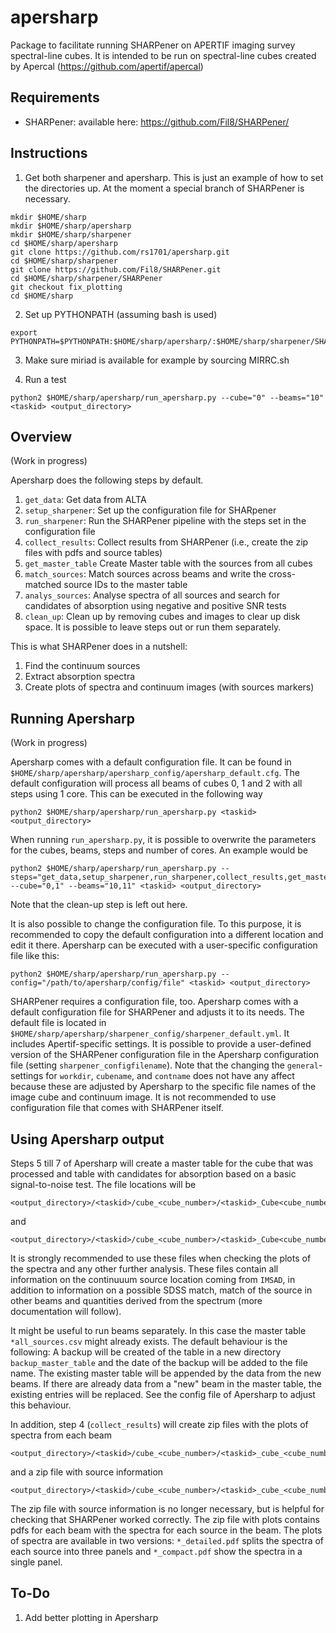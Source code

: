 # apersharp
Package to facilitate running SHARPener on APERTIF imaging survey spectral-line cubes. It is intended to be run on spectral-line cubes created by Apercal (https://github.com/apertif/apercal)

## Requirements
- SHARPener: available here: https://github.com/Fil8/SHARPener/

## Instructions

1. Get both sharpener and apersharp. This is just an example of how to set the directories up. At the moment a special branch of SHARPener is necessary.

```
mkdir $HOME/sharp
mkdir $HOME/sharp/apersharp
mkdir $HOME/sharp/sharpener
cd $HOME/sharp/apersharp
git clone https://github.com/rs1701/apersharp.git
cd $HOME/sharp/sharpener
git clone https://github.com/Fil8/SHARPener.git
cd $HOME/sharp/sharpener/SHARPener
git checkout fix_plotting
cd $HOME/sharp
```

2. Set up PYTHONPATH (assuming bash is used)
```
export PYTHONPATH=$PYTHONPATH:$HOME/sharp/apersharp/:$HOME/sharp/sharpener/SHARPener/
```

3. Make sure miriad is available for example by sourcing MIRRC.sh

4. Run a test
```
python2 $HOME/sharp/apersharp/run_apersharp.py --cube="0" --beams="10" <taskid> <output_directory>
```

## Overview
(Work in progress)

Apersharp does the following steps by default. 
1. `get_data`: Get data from ALTA
2. `setup_sharpener`: Set up the configuration file for SHARpener
3. `run_sharpener`: Run the SHARPener pipeline with the steps set in the configuration file
4. `collect_results`: Collect results from SHARPener (i.e., create the zip files with pdfs and source tables)
5. `get_master_table` Create Master table with the sources from all cubes
6. `match_sources`: Match sources across beams and write the cross-matched source IDs to the master table
7. `analys_sources`: Analyse spectra of all sources and search for candidates of absorption using negative and positive SNR tests
8. `clean_up`: Clean up by removing cubes and images to clear up disk space.
It is possible to leave steps out or run them separately.

This is what SHARPener does in a nutshell:
1. Find the continuum sources
2. Extract absorption spectra
3. Create plots of spectra and continuum images (with sources markers)

## Running Apersharp
(Work in progress)

Apersharp comes with a default configuration file. It can be found in `$HOME/sharp/apersharp/apersharp_config/apersharp_default.cfg`. The default configuration will process all beams of cubes 0, 1 and 2 with all steps using 1 core. This can be executed in the following way
```
python2 $HOME/sharp/apersharp/run_apersharp.py <taskid> <output_directory>
```

When running `run_apersharp.py`, it is possible to overwrite the parameters for the cubes, beams, steps and number of cores. An example would be
```
python2 $HOME/sharp/apersharp/run_apersharp.py --steps="get_data,setup_sharpener,run_sharpener,collect_results,get_master_table,match_sources,analyse_sources" --cube="0,1" --beams="10,11" <taskid> <output_directory>
```
Note that the clean-up step is left out here.

It is also possible to change the configuration file. To this purpose, it is recommended to copy the default configuration into a different location and edit it there. Apersharp can be executed with a user-specific configuration file like this:
```
python2 $HOME/sharp/apersharp/run_apersharp.py --config="/path/to/apersharp/config/file" <taskid> <output_directory>
```

SHARPener requires a configuration file, too. Apersharp comes with a default configuration file for SHARPener and adjusts it to its needs. The default file is located in `$HOME/sharp/apersharp/sharpener_config/sharpener_default.yml`. It includes Apertif-specific settings. It is possible to provide a user-defined version of the SHARPener configuration file in the Apersharp configuration file (setting `sharpener_configfilename`). Note that the changing the `general`-settings for `workdir`, `cubename`, and `contname` does not have any affect because these are adjusted by Apersharp to the specific file names of the image cube and continuum image. It is not recommended to use configuration file that comes with SHARPener itself.

## Using Apersharp output

Steps 5 till 7 of Apersharp will create a master table for the cube that was processed and table with candidates for absorption based on a basic signal-to-noise test. The file locations will be 
```
<output_directory>/<taskid>/cube_<cube_number>/<taskid>_Cube<cube_number>_all_sources.csv
``` 
and 
```
<output_directory>/<taskid>/cube_<cube_number>/<taskid>_Cube<cube_number>_snr_candidates.csv
```
It is strongly recommended to use these files when checking the plots of the spectra and any other further analysis. These files contain all information on the continuuum source location coming from `IMSAD`, in addition to information on a possible SDSS match, match of the source in other beams and quantities derived from the spectrum (more documentation will follow).

It might be useful to run beams separately. In this case the master table `*all_sources.csv` might already exists. The default behaviour is the following: A backup will be created of the table in a new directory `backup_master_table` and the date of the backup will be added to the file name. The existing master table will be appended by the data from the new beams. If there are already data from a "new" beam in the master table, the existing entries will be replaced. See the config file of Apersharp to adjust this behaviour.

In addition, step 4 (`collect_results`) will create zip files with the plots of spectra from each beam 
```
<output_directory>/<taskid>/cube_<cube_number>/<taskid>_cube_<cube_number>_all_plots.zip
```
and a zip file with source information
```
<output_directory>/<taskid>/cube_<cube_number>/<taskid>_cube_<cube_number>_all_sources.zip
``` 
The zip file with source information is no longer necessary, but is helpful for checking that SHARPener worked correctly. The zip file with plots contains pdfs for each beam with the spectra for each source in the beam. The plots of spectra are available in two versions: `*_detailed.pdf` splits the spectra of each source into three panels and `*_compact.pdf` show the spectra in a single panel. 

## To-Do
1. Add better plotting in Apersharp